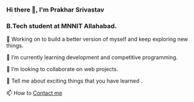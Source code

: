    ### Hi there 👋, I'm Prakhar Srivastav 
   ### B.Tech student at MNNIT Allahabad.
 
 🔭 Working on to build a better version of myself and keep exploring new things.

🌱 I’m currently learning development and competitive programming.

👯 I’m looking to collaborate on web projects.

💬 Tell me about exciting things that you have learned .

📫 How to [Contact me](sriprakhar63@gmail.com)



